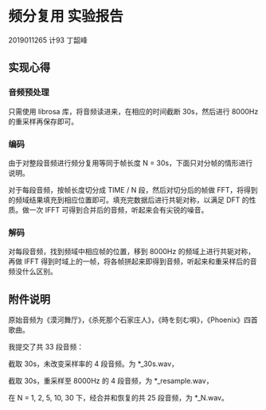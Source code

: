 # 频分复用 实验报告

2019011265 计93 丁韶峰

## 实现心得

### 音频预处理

只需使用 librosa 库，将音频读进来，在相应的时间截断 30s，然后进行 8000Hz 的重采样再保存即可。

### 编码

由于对整段音频进行频分复用等同于帧长度 N = 30s，下面只对分帧的情形进行说明。

对于每段音频，按帧长度切分成 TIME / N 段，然后对切分后的帧做 FFT，将得到的频域结果填充到相应位置即可。填充完数据后进行共轭对称，以满足 DFT 的性质。做一次 IFFT 可得到合并后的音频，听起来会有尖锐的噪音。

### 解码

对每段音频，找到频域中相应帧的位置，移到 8000Hz 的频域上进行共轭对称，再做 IFFT 得到时域上的一帧，将各帧拼起来即得到音频，听起来和重采样后的音频没什么区别。

## 附件说明

原始音频为《漠河舞厅》，《杀死那个石家庄人》，《時を刻む唄》，《Phoenix》四首歌曲。

我提交了共 33 段音频：

截取 30s，未改变采样率的 4 段音频。为 *_30s.wav，

截取 30s，重采样至 8000Hz 的 4 段音频，为 *_resample.wav，

在 N = 1, 2, 5, 10, 30 下，经合并和恢复的共 25 段音频，为 *_N.wav。